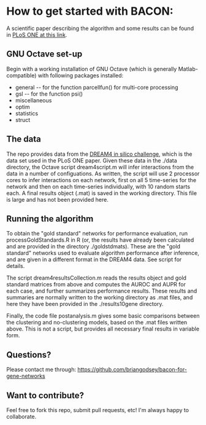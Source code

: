 How to get started with BACON:
==============================

A scientific paper describing the algorithm and some results can be found in [PLoS ONE at this link](http://dx.plos.org/10.1371/journal.pone.0068358).


GNU Octave set-up
-----------------

Begin with a working installation of GNU Octave (which is generally Matlab-compatible) with following packages installed:

* general -- for the function parcellfun() for multi-core processing
* gsl -- for the function psi()
* miscellaneous
* optim
* statistics
* struct

The data
--------

The repo provides data from the [DREAM4 in silico challenge](http://wiki.c2b2.columbia.edu/dream/index.php/D4c2), which is the data set used in the PLoS ONE paper. Given these data in the ./data directory, the Octave script dream4script.m will infer interactions from the data in a number of configuations. As written, the script will use 2 processor cores to infer interactions on each network, first on all 5 time-series for the network and then on each time-series individually, with 10 random starts each. A final results object (.mat) is saved in the working directory. This file is large and has not been provided here.


Running the algorithm
---------------------

To obtain the "gold standard" networks for performance evaluation, run processGoldStandards.R in R (or, the results have already been calculated and are provided in the directory ./goldstdmats). These are the "gold standard" networks used to evaluate algorithm performance after inference, and are given in a different format in the DREAM4 data. See script for details.

The script dream4resultsCollection.m reads the results object and gold standard matrices from above and computes the AUROC and AUPR for each case, and further summarizes performance results. These results and summaries are normally written to the working directory as .mat files, and here they have been provided in the ./results10gene directory.

Finally, the code file postanalysis.m gives some basic comparisons between the clustering and no-clustering models, based on the .mat files written above. This is not a script, but provides all necessary final results in variable form.


Questions? 
----------

Please contact me through:
https://github.com/briangodsey/bacon-for-gene-networks


Want to contribute?
-------------------

Feel free to fork this repo, submit pull requests, etc! I'm always happy to collaborate.



